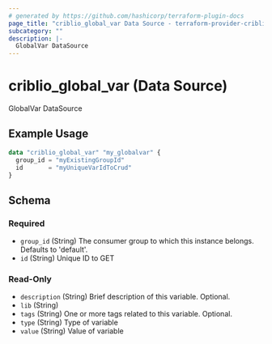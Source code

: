 ```yaml
---
# generated by https://github.com/hashicorp/terraform-plugin-docs
page_title: "criblio_global_var Data Source - terraform-provider-criblio"
subcategory: ""
description: |-
  GlobalVar DataSource
---
```


# criblio_global_var (Data Source)

GlobalVar DataSource

## Example Usage

```terraform
data "criblio_global_var" "my_globalvar" {
  group_id = "myExistingGroupId"
  id       = "myUniqueVarIdToCrud"
}
```

<!-- schema generated by tfplugindocs -->
## Schema

### Required

- `group_id` (String) The consumer group to which this instance belongs. Defaults to 'default'.
- `id` (String) Unique ID to GET

### Read-Only

- `description` (String) Brief description of this variable. Optional.
- `lib` (String)
- `tags` (String) One or more tags related to this variable. Optional.
- `type` (String) Type of variable
- `value` (String) Value of variable
